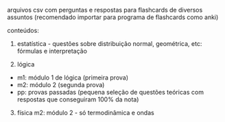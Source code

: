 arquivos csv com perguntas e respostas para flashcards de diversos assuntos
(recomendado importar para programa de flashcards como anki)

conteúdos:

1. estatística - questões sobre distribuição normal, geométrica, etc: fórmulas e interpretação

2. lógica
  - m1: módulo 1 de lógica (primeira prova)
  - m2: módulo 2 (segunda prova)
  - pp: provas passadas (pequena seleção de questões teóricas com respostas que conseguiram 100% da nota)

3. física m2: módulo 2 - só termodinâmica e ondas

